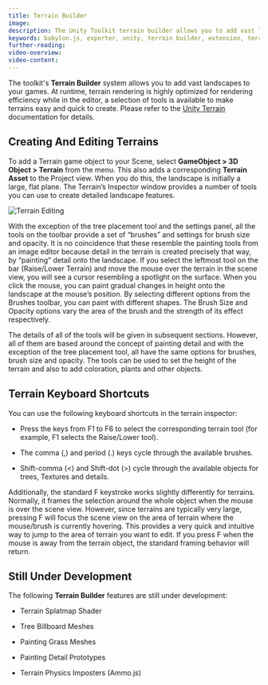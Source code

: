 ```yaml
---
title: Terrain Builder
image:
description: The Unity Toolkit terrain builder allows you to add vast landscapes to your games.
keywords: babylon.js, exporter, unity, terrain builder, extension, terrain
further-reading:
video-overview:
video-content:
---
```


The toolkit's **Terrain Builder** system allows you to add vast landscapes to your games. At runtime, terrain rendering is highly optimized for rendering efficiency while in the editor, a selection of tools is available to make terrains easy and quick to create. Please refer to the [Unity Terrain](https://docs.unity3d.com/Manual/script-Terrain.html) documentation for details.

## Creating And Editing Terrains

To add a Terrain game object to your Scene, select **GameObject > 3D Object > Terrain** from the menu. This also adds a corresponding **Terrain Asset** to the Project view. When you do this, the landscape is initially a large, flat plane. The Terrain’s Inspector window provides a number of tools you can use to create detailed landscape features.

![Terrain Editing](https://docs.unity3d.com/uploads/Main/1.1-TerrainInspector.png)

With the exception of the tree placement tool and the settings panel, all the tools on the toolbar provide a set of “brushes” and settings for brush size and opacity. It is no coincidence that these resemble the painting tools from an image editor because detail in the terrain is created precisely that way, by “painting” detail onto the landscape. If you select the leftmost tool on the bar (Raise/Lower Terrain) and move the mouse over the terrain in the scene view, you will see a cursor resembling a spotlight on the surface. When you click the mouse, you can paint gradual changes in height onto the landscape at the mouse’s position. By selecting different options from the Brushes toolbar, you can paint with different shapes. The Brush Size and Opacity options vary the area of the brush and the strength of its effect respectively.

The details of all of the tools will be given in subsequent sections. However, all of them are based around the concept of painting detail and with the exception of the tree placement tool, all have the same options for brushes, brush size and opacity. The tools can be used to set the height of the terrain and also to add coloration, plants and other objects.

## Terrain Keyboard Shortcuts

You can use the following keyboard shortcuts in the terrain inspector:

- Press the keys from F1 to F6 to select the corresponding terrain tool (for example, F1 selects the Raise/Lower tool).

- The comma (,) and period (.) keys cycle through the available brushes.

- Shift-comma (&lt;) and Shift-dot (>) cycle through the available objects for trees, Textures and details.

Additionally, the standard F keystroke works slightly differently for terrains. Normally, it frames the selection around the whole object when the mouse is over the scene view. However, since terrains are typically very large, pressing F will focus the scene view on the area of terrain where the mouse/brush is currently hovering. This provides a very quick and intuitive way to jump to the area of terrain you want to edit. If you press F when the mouse is away from the terrain object, the standard framing behavior will return.

## Still Under Development

The following **Terrain Builder** features are still under development:

- Terrain Splatmap Shader

- Tree Billboard Meshes

- Painting Grass Meshes

- Painting Detail Prototypes

- Terrain Physics Imposters (Ammo.js)
